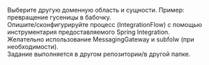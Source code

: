 Выберите другую доменную область и сущности. Пример: превращение гусеницы в бабочку.
<br>
Опишите/сконфигурируйте процесс (IntegrationFlow) с помощью инструментария предоставляемого Spring Integration.
<br>
Желательно использование MessagingGateway и subfolw (при необходимости).
<br>
Задание выполняется в другом репозитории/в другой папке.